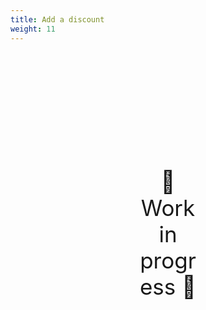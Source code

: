 ```yaml
---
title: Add a discount
weight: 11
---
```

<div style="text-align: center; font-size:2.5em;margin: 200px;">🚧 Work in progress 🚧</div>